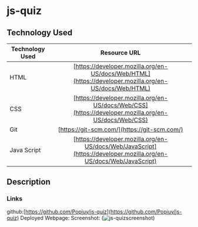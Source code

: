 # js-quiz

## Technology Used 

| Technology Used         | Resource URL           | 
| ------------- |:-------------:| 
| HTML    | [https://developer.mozilla.org/en-US/docs/Web/HTML](https://developer.mozilla.org/en-US/docs/Web/HTML) | 
| CSS     | [https://developer.mozilla.org/en-US/docs/Web/CSS](https://developer.mozilla.org/en-US/docs/Web/CSS)      |   
| Git | [https://git-scm.com/](https://git-scm.com/)     |   
| Java Script | [https://developer.mozilla.org/en-US/docs/Web/JavaScript](https://developer.mozilla.org/en-US/docs/Web/JavaScript)  |

## Description 



### Links
github:[https://github.com/Popiuy/js-quiz](https://github.com/Popiuy/js-quiz)
Deployed Webpage:[](h)
Screenshot: (![js-quizscreenshot]())